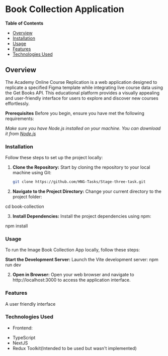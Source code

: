 # Book Collection Application
**Table of Contents**
- [Overview](#overview)
- [Installation](#installation)
- [Usage](#usage)
- [Features](#features)
- [Technologies Used](#technologies-used)

## Overview
The Academy Online Course Replication is a web application designed to replicate a specified Figma template while integrating live course data using the Get Books API. This educational platform provides a visually appealing and user-friendly interface for users to explore and discover new courses effortlessly.

**Prerequisites**
Before you begin, ensure you have met the following requirements:

*Make sure you have Node.js installed on your machine. You can download it from [Node.js](nodejs.org.)*

### Installation
Follow these steps to set up the project locally:

1. **Clone the Repository:** Start by cloning the repository to your local machine using Git:

    ```bash
    git clone https://github.com/HNG-Tasks/Stage-three-task.git

2. **Navigate to the Project Directory:** Change your current directory to the project folder:

cd book-collection

3. **Install Dependencies:** Install the project dependencies using npm:

npm install

### Usage
To run the Image Book Collection App locally, follow these steps:

**Start the Development Server:** Launch the Vite development server:
npm run dev

2. **Open in Browser:** Open your web browser and navigate to http://localhost:3000 to access the application interface.

### Features
A user friendly interface

### Technologies Used
- Frontend: 
* TypeScript 
* NextJS 
* Redux Toolkit(Intended to be used but wasn't implemented)